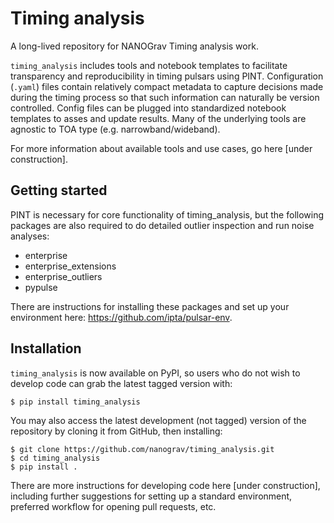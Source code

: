 # Timing analysis

A long-lived repository for NANOGrav Timing analysis work.

`timing_analysis` includes tools and notebook templates to facilitate transparency and reproducibility in timing pulsars using PINT. Configuration (`.yaml`) files contain relatively compact metadata to capture decisions made during the timing process so that such information can naturally be version controlled. Config files can be plugged into standardized notebook templates to asses and update results. Many of the underlying tools are agnostic to TOA type (e.g. narrowband/wideband).

For more information about available tools and use cases, go here [under construction].

Getting started
---------------

PINT is necessary for core functionality of timing_analysis, but the following packages are also required to do detailed outlier inspection and run noise analyses:

- enterprise
- enterprise_extensions
- enterprise_outliers
- pypulse

There are instructions for installing these packages and set up your environment here: https://github.com/ipta/pulsar-env.

Installation
------------

`timing_analysis` is now available on PyPI, so users who do not wish to develop code can grab the latest tagged version with:

```
$ pip install timing_analysis
```

You may also access the latest development (not tagged) version of the repository by cloning it from GitHub, then installing:

```
$ git clone https://github.com/nanograv/timing_analysis.git
$ cd timing_analysis
$ pip install .
```

There are more instructions for developing code here [under construction], including further suggestions for setting up a standard environment, preferred workflow for opening pull requests, etc.
